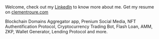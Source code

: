 Welcome, check out my [LinkedIn](https://linkedin.com/in/clementroure) to know more about me. Get my resume on [clementroure.com](https://clementroure.com)

Blockchain Domains Aggregator app, Prenium Social Media, NFT Authentification Protocol, Cryptocurrency Trading Bot, Flash Loan, AMM, ZKP, Wallet Generator, Lending Protocol and more.
